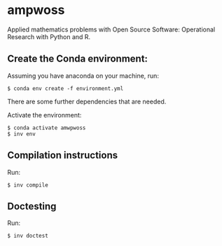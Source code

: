 # ampwoss

Applied mathematics problems with Open Source Software: Operational Research with Python and R.

## Create the Conda environment:

Assuming you have anaconda on your machine, run:

    $ conda env create -f environment.yml

There are some further dependencies that are needed.

Activate the environment:

    $ conda activate amwpwoss
    $ inv env

## Compilation instructions

Run:

    $ inv compile

## Doctesting

Run:

    $ inv doctest
